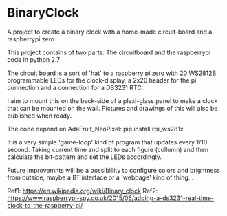 # BinaryClock
A project to create a binary clock with a home-made circuit-board and a raspberrypi zero

This project contains of two parts:
The circuitboard and the raspberrypi code in python 2.7

The circuit board is a sort of 'hat' to a raspberry pi zero with 20 WS2812B programmable LEDs for the clock-display, a 2x20 header
for the pi connection and a connection for a DS3231 RTC.

I aim to mount this on the back-side of a plexi-glass panel to make a clock that can be mounted on the wall. Pictures and drawings of this 
will also be published when ready.

The code depend on AdaFruit_NeoPixel:  pip install rpi_ws281x

It is a very simple 'game-loop' kind of program that updates every 1/10 second. Taking current time and  split to each figure (collumn) and then calculate  the bit-pattern and set the LEDs accordingly.

Future improvemnts will be a possibillity to configure colors and brightness from outside, maybe a BT interface or a 'webpage' kind of thing...

Ref1: https://en.wikipedia.org/wiki/Binary_clock
Ref2: https://www.raspberrypi-spy.co.uk/2015/05/adding-a-ds3231-real-time-clock-to-the-raspberry-pi/
